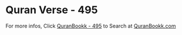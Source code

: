 # Quran Verse - 495 

For more infos, Click [QuranBookk - 495](https://www.quranbookk.com/quran/search?q=495) to Search at [QuranBookk.com](http://quranbookk.com/)